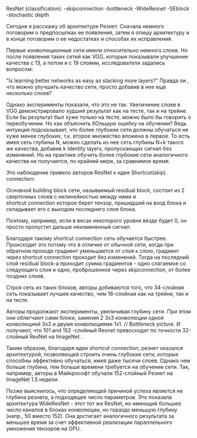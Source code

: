 ResNet (classification):
	-skipconnection
	-bottleneck	
	-WideResnet
	-SEblock
	-stochastic depth


Сегодня я расскажу об архитектуре Резнет.
Сначала немного поговорим о предпосылках ее появления, затем я опишу архитектуру и в конце поговорим о ее недостатках
и способах их исправления.

Первые конволюционные сети имели относительно немного слоев. 
Но после появления таких сетей как VGG, которые показывали улучшение качества с 13, а потом и с 19 слоями, 
исследователи задались вопросом: 

"Is learning better networks as easy as stacking more layers?"
Правда ли , что можно улучшить качество сети, просто добавив в нее еще несколько слоев? 

Однако эксперименты показали, что это не так. Увеличение слоев в VGG демонстрировало худший результат как на тесте, 
так и на трейне. Если бы результат был хуже только на тесте, можно было бы говорить о переобучении.
Но как объяснить бОльшую ошибку на обучении?
Ведь интуиция подсказывает, что более глубокие сети должны обучаться не хуже менее глубоких, т.к.
второе множество вложено в первое. 
То есть имея сеть глубины N, можно сделать из нее сеть глубины N+k такого же качества,
добавив k Identity layers, пропускающих сигнал без изменений. 
Но на практике обучить более глубокие сети аналогичного качества не получается, по крайней мере, за сравнимое время.

Это наблюдение привело авторов ResNet к идее Shortcut(skip) connection: 

Основной building block сети, называемый residual block, состоит из 2 сверточных слоев с нелинейностью между ними и  
shortcut connection которое берет тензор, пришедший на вход блока и складывает его с выходом последнего слоя блока.

Поэтому, например, если в весах некоторого уровня везде будет 0, он просто пропустит дальше неизмененный сигнал.

Благодаря такому shortcut connection сеть обучается быстрее. Происходит это потому что в отличие от обычной сети, когда при обратном проходе градиент уменьшается от слоя к слою, градиент через shortcut connection проходит без изменений. Тогда на последний слой residual block-а приходит сумма градиентов - одно слагаемое со следующего слоя и одно, проброшенное через skipconnection, от более поздних слоев. 

Строя сеть из таких блоков, авторы добиваются того, что 34-слойная сеть показывает лучшее качество, чем 18-слойная как на трейне, так и на тесте. 

Авторы продолжают эксперименты, увеличивая глубину сети. При этом они облегчают сами блоки, заменяя 2 3х3 конволюции одной конволюцией 3х3 и двумя конволюциями 1х1. // 
Bottleneck picture.
И получают, что 101 and 152 -слойный Resnet превосходит по точности 32-слойный ResNet на ImageNet .

Таким образом, благодаря идее shortcut connection, резнет оказался архитектурой, позволяющей строить очень глубокие сети, которые способны эффективно обучаться, имея даже тысячи слоев. Однако чем больше глубина, тем больше времени требуется на обучение сети. Так, например, авторы  в Майкрософт обучали 152-слойный Резнет на ImageNet 1.5 недели.

Позже выяснилось, что определяющей причиной успеха является не глубина резнета, а подходящее число параметров.
Это показала архитектура WideResNet - этот тот же ResNet, но имеющий большее число каналов в блоках конволюции, но гораздо меньшую глубину (напр., 50 вместо 152). Она достигает аналогичного результата за меньшее время за счет эффективной реализации параллельного умножения тензоров на GPU.